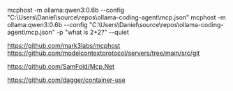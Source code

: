 
mcphost -m ollama:qwen3:0.6b --config "C:\Users\Daniel\source\repos\ollama-coding-agent\mcp.json"
mcphost -m ollama:qwen3:0.6b --config "C:\Users\Daniel\source\repos\ollama-coding-agent\mcp.json" -p "what is 2+2?" --quiet

https://github.com/mark3labs/mcphost
https://github.com/modelcontextprotocol/servers/tree/main/src/git

https://github.com/SamFold/Mcp.Net

https://github.com/dagger/container-use